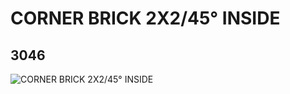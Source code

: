 # CORNER BRICK 2X2/45° INSIDE
## 3046
![CORNER BRICK 2X2/45° INSIDE](https://lc-www-live-s.legocdn.com/media/bricks/5/2/4210702.jpg)